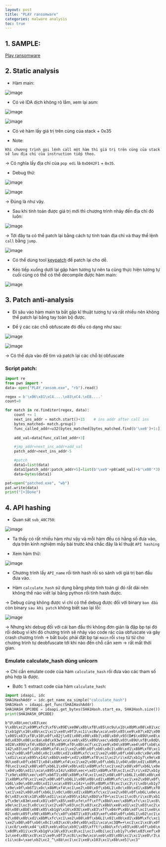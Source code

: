 ```yaml
---
layout: post
title: "PLAY ransomware"
categories: malware analysis
toc: true
---
```


## 1. SAMPLE: 

[Play ransomware](https://bazaar.abuse.ch/sample/006ae41910887f0811a3ba2868ef9576bbd265216554850112319af878f06e55/)

## 2. Static analysis

- Hàm main:

![image](https://user-images.githubusercontent.com/91442807/204834393-586fe8fb-17e7-4990-96db-8595406e63d8.png)

- Có vẻ IDA dịch không rõ lắm, xem lại asm:

![image](https://user-images.githubusercontent.com/91442807/204834819-179eb4a1-1dbc-45f8-80bb-e124cc2819aa.png)

![image](https://user-images.githubusercontent.com/91442807/204834894-0317a55b-496a-48e1-9d96-09d37e94f644.png)

- Có vẻ hàm lấy giá trị trên cùng của stack + 0x35 

- Note:

```
Khi chương trình gọi lệnh call một hàm thì giá trị trên cùng của stack sẽ lưu địa chỉ của instruction tiếp theo.
```

-> Có nghĩa lấy địa chỉ của `pop edi` là `0xD042F1` + `0x35`.

- Debug thử:

![image](https://user-images.githubusercontent.com/91442807/204836716-2f3b24b7-b81e-4227-a549-a479ce185eee.png)

![image](https://user-images.githubusercontent.com/91442807/204836858-2264ba06-0bc5-44e5-89b4-f1e99e0414d1.png)

-> Đúng là như vậy.

- Sau khi tính toán được giá trị mới thì chương trình nhảy đến địa chỉ đó luôn:

![image](https://user-images.githubusercontent.com/91442807/204837190-c7ab0a42-4101-4402-9c90-1a25788ca689.png)

-> Tới đây ta có thể patch lại bằng cách tự tính toán địa chỉ và thay thể lệnh `call` bằng `jump`.

![image](https://user-images.githubusercontent.com/91442807/204837969-7d35574a-5d7b-4458-b3f6-2a6313933aa4.png)

- Có thể dùng tool [keypatch](https://github.com/keystone-engine/keypatch#appendix-install-keystone-for-ida-pro) để patch lại cho dễ.

- Kéo tiếp xuống dưới lại gặp hàm tương tự nên ta cũng thực hiện tương tự cuối cùng có thể có thể decompile được hàm main:

![image](https://user-images.githubusercontent.com/91442807/204838795-463b5ca1-c6f2-4b31-964f-7b032c8c6391.png)



## 3. Patch anti-analysis

- Đi sâu vào hàm main ta bắt gặp kĩ thuật tương tự và rất nhiều nên không thể patch lại bằng tay toàn bộ được.

- Để ý các các chỗ obfuscate đó đều có dạng như sau:

![image](https://user-images.githubusercontent.com/91442807/204843265-8bf84809-23d6-4c86-bf64-81675ef03577.png)

![image](https://user-images.githubusercontent.com/91442807/204843915-5a2f9523-f5e9-4bd9-a751-46c217afe614.png)

-> Có thể dựa vào để tìm và patch lại các chỗ bị obfuscate

### Script patch:

```python
import re
from pwn import *
data= open("PLAY_ransom.exe", "rb").read()

regex = b'\x06\x81\xC4....\x83\xC4.\xE8....'
count=0

for match in re.finditer(regex, data):
    count += 1
    next_ins_addr = match.start()+15    # ins addr after call ins
    bytes_matched= match.group()
    func_called_addr=u32(bytes_matched[bytes_matched.find(b'\xe8')+1:])+next_ins_addr
    
    add_val=data[func_called_addr+3]

    #jmp_addr=next_ins_addr+add_val
    patch_addr=next_ins_addr-5

    #patch
    data1=list(data)
    data1[patch_addr:patch_addr+5]=list(b'\xe9'+p8(add_val)+b'\x00'*3) #change call =jmp
    data=bytes(data1)

pat=open("patched.exe", "wb")
pat.write(data)
print("[+]Done")
```

## 4. API hashing

- Quan sát `sub_40C750`:

![image](https://user-images.githubusercontent.com/91442807/204848621-7cf5ecc6-ebe2-40e8-ac18-371d88835390.png)

- Ta thấy có rất nhiều hàm như vậy và mỗi hàm đều có hằng số đưa vào, dựa trên kinh nghiệm mấy bài trước khá chắc đây là kĩ thuật `API hashing`

- Xem hàm thử: 

![image](https://user-images.githubusercontent.com/91442807/204850072-86fb674b-ee54-46bb-9f6b-7d21fe28917d.png)

- Chương trình lấy `API_name` rồi tính hash rồi so sánh với giá trị ban đầu đưa vào.

- Hàm `calculate_hash` sử dụng bằng phép tính toán gì đó rất dài nên không thể nào viết lại bằng python rồi tính hash được.

-> Debug cũng không được vì chỉ có thể debug được đối với binary `ban đầu` còn binary `sau khi patch` không biết sao lại lỗi:

![image](https://user-images.githubusercontent.com/91442807/204852135-699f8deb-4353-4d56-a967-295799633998.png)

-> Nhưng khi debug đối với cái ban đầu thì không đơn giản là đặp bp tại đó rồi debug vì khi đó chương trình sẽ nhảy vào code rác của obfuscate và gây crash chương trình -> bắt buộc phải đặt bp tại `main` rồi `step` từ từ cho chương trình tự deobfuscate tới khi nào đến chỗ cần xem -> rất mất thời gian.

### Emulate calculate_hash dùng unicorn

-> Chỉ cần emulate code của hàm `calculate_hash` rồi đưa vào các tham số phù hợp là được.

- Bước 1: extract code của hàm `calculate_hash`:

```python
import idaapi, idc
SHA1HashAddr = idc.get_name_ea_simple("calculate_hash")
SHA1Hash = idaapi.get_func(SHA1HashAddr)
SHA1HASH_OPCODE = idaapi.get_bytes(SHA1Hash.start_ea, SHA1Hash.size())
print(SHA1HASH_OPCODE)
```
```b"U\x8b\xec\x83\xec V\x8b\xc2\x89M\xfc3\xf6\x89E\xe0W\x8b\xf8\x85\xc9u\x1b\x8bM\x08\x81\xc1\xb1gV\x16\x8b\xc1\xc1\xe8\x0f3\xc1i\xc8w\xca\xeb\x85\xe9\x07\x02\x00\x00S\x83\xf8\x10\x0f\x82j\x01\x00\x00\x8b]\x08\x8d\x93(D#$\x89U\xe8\x8d\x83O\x86\xc8a\x8d\x93w\xca\xeb\x85\x89U\xec\x8dQ\x03\x89U\xf8\x8dQ\x02A\x89U\xf4\x8bU\xf8\x89M\xf0\x8b\xcf\xc1\xe9\x04\x89M\xe4\x0f\xb6\x142\x83\xef\x10\x8bM\xf4\xc1\xe2\x08\x0f\xb6\x0c1\x0b\xd1\x8bM\xf0\xc1\xe2\x08\x0f\xb6\x0c1\x0b\xd1\x8bM\xfc\xc1\xe2\x08\x0f\xb6\x0c\x0e\x0b\xd1i\xca\x895\x14z\x8bU\xe8+\xd1\x8bM\xf8\xc1\xc2\ri\xd2\xb1y7\x9e\x89U\xe8\x0f\xb6T1\x04\x8bM\xf4\xc1\xe2\x08\x0f\xb6L1\x04\x0b\xd1\x8bM\xf0\xc1\xe2\x08\x0f\xb6L1\x04\x0b\xd1\x8bM\xfc\xc1\xe2\x08\x0f\xb6L\x0e\x04\x0b\xd1i\xca\x895\x14z\x8bU\xec+\xd1\x8bM\xf8\xc1\xc2\ri\xd2\xb1y7\x9e\x89U\xec\x0f\xb6T1\x08\x8bM\xf4\xc1\xe2\x08\x0f\xb6L1\x08\x0b\xd1\x8bM\xf0\xc1\xe2\x08\x0f\xb6L1\x08\x0b\xd1\x8bM\xfc\xc1\xe2\x08\x0f\xb6L\x0e\x08\x0b\xd1i\xca\x895\x14z+\xd9\x8bM\xf8\xc1\xc3\ri\xdb\xb1y7\x9e\x0f\xb6T1\x0c\x8bM\xf4\xc1\xe2\x08\x0f\xb6L1\x0c\x0b\xd1\x8bM\xf0\xc1\xe2\x08\x0f\xb6L1\x0c\x0b\xd1\x8bM\xfc\xc1\xe2\x08\x0f\xb6L\x0e\x0c\x83\xc6\x10\x0b\xd1i\xca\x895\x14z\x8bU\xf8+\xc1\xc1\xc0\ri\xc0\xb1y7\x9e\x83m\xe4\x01\x0f\x85\xe8\xfe\xff\xff\x8bU\xec\x8bM\xfc\xc1\xc8\x0e\xc1\xc3\x0c\xc1\xc2\x07\x03\xc3\x03\xc2\x8bU\xe8\xd1\xc2\x03\xc2\xeb\x08\x8bE\x08\x05\xb1gV\x16\x03E\xe0\x83\xff\x04rP\x8b\xdf\xc1\xeb\x02\xeb\x05f\x90\x8bM\xfc\x0f\xb6T1\x03\x83\xef\x04\x0f\xb6L1\x02\xc1\xe2\x08\x0b\xd1\x8bM\xfc\xc1\xe2\x08\x0f\xb6L1\x01\x0b\xd1\x8bM\xfc\xc1\xe2\x08\x0f\xb6\x0c1\x83\xc6\x04\x0b\xd1i\xca\xc3QM=+\xc1\xc1\xc8\x0fi\xc0/\xeb\xd4'\x83\xeb\x01u\xb9[\x85\xfft!\x8bU\xfc\x03\xd6\x0f\xb6\n\x8dR\x01i\xc9\xb1gV\x16\x03\xc8\xc1\xc1\x0bi\xc1\xb1y7\x9e\x83\xef\x01u\xe4\x8b\xc8\xc1\xe9\x0f3\xc8i\xc9w\xca\xeb\x85\x8b\xc1\xc1\xe8\r3\xc1i\xc8=\xae\xb2\xc2_^\x8b\xc1\xc1\xe8\x103\xc1\x8b\xe5]\xc3"```










